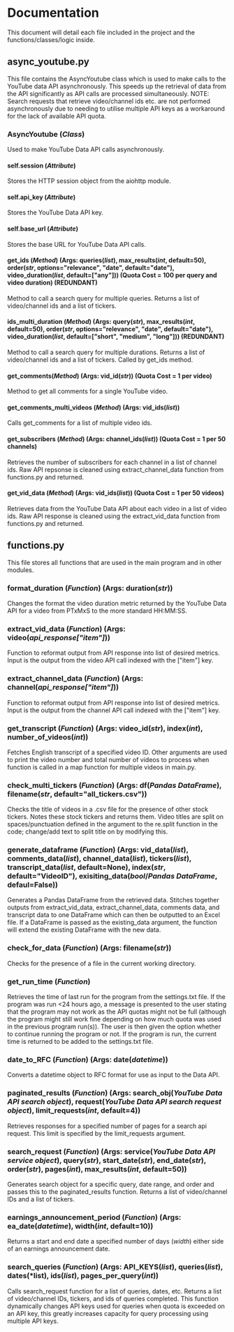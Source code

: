 # Documentation

This document will detail each file included in the project and the functions/classes/logic inside.

## async_youtube.py

This file contains the AsyncYoutube class which is used to make calls to the YouTube data API asynchronously. This speeds up the retrieval of data from the API significantly as API calls are processed simultaneously. NOTE: Search requests that retrieve video/channel ids etc. are not performed asynchronously due to needing to utilise multiple API keys as a workaround for the lack of available API quota.

### AsyncYoutube (*Class*)
Used to make YouTube Data API calls asynchronously.


#### self.session (*Attribute*)
Stores the HTTP session object from the aiohttp module.


#### self.api_key (*Attribute*)
Stores the YouTube Data API key.


#### self.base_url (*Attribute*)
Stores the base URL for YouTube Data API calls.


#### get_ids (*Method*) (**Args**: queries(*list*), max_results(*int*, default=50), order(*str*, options="relevance", "date", default="date"), video_duration(*list*, default=["any"])) (Quota Cost = 100 per query and video duration) (REDUNDANT)
Method to call a search query for multiple queries. Returns a list of video/channel ids and a list of tickers.


#### ids_multi_duration (*Method*) (**Args**: query(*str*), max_results(*int*, default=50), order(*str*, options="relevance", "date", default="date"), video_duration(*list*, default=["short", "medium", "long"])) (REDUNDANT)
Method to call a search query for multiple durations. Returns a list of video/channel ids and a list of tickers. Called by get_ids method.


#### get_comments(*Method*) (**Args**: vid_id(*str*)) (Quota Cost = 1 per video)
Method to get all comments for a single YouTube video.


#### get_comments_multi_videos (*Method*) (**Args**: vid_ids(*list*))
Calls get_comments for a list of multiple video ids.


#### get_subscribers (*Method*) (**Args**: channel_ids(*list*)) (Quota Cost = 1 per 50 channels)
Retrieves the number of subscribers for each channel in a list of channel ids. Raw API repsonse is cleaned using extract_channel_data function from functions.py and returned.


#### get_vid_data (*Method*) (**Args**: vid_ids(*list*)) (Quota Cost = 1 per 50 videos)
Retrieves data from the YouTube Data API about each video in a list of video ids. Raw API response is cleaned using the extract_vid_data function from functions.py and returned.


## functions.py

This file stores all functions that are used in the main program and in other modules.

### format_duration (*Function*) (Args: duration(*str*))
Changes the format the video duration metric returned by the YouTube Data API for a video from PTxMxS to the more standard HH:MM:SS.

### extract_vid_data (*Function*) (Args: video(*api_response["item"]*))
Function to reformat output from API response into list of desired metrics. Input is the output from the video API call indexed with the ["item"] key.

### extract_channel_data (*Function*) (Args: channel(*api_response["item"]*))
Function to reformat output from API response into list of desired metrics. Input is the output from the channel API call indexed with the ["item"] key.

### get_transcript (*Function*) (Args: video_id(*str*), index(*int*), number_of_videos(*int*))
Fetches English transcript of a specified video ID. Other arguments are used to print the video number and total number of videos to process when function is called in a map function for multiple videos in main.py.

### check_multi_tickers (*Function*) (Args: df(*Pandas DataFrame*), filename(*str*, default="all_tickers.csv"))
Checks the title of videos in a .csv file for the presence of other stock tickers. Notes these stock tickers and returns them. Video titles are split on spaces/punctuation defined in the argument to the re.split function in the code; change/add text to split title on by modifying this.

### generate_dataframe (*Function*) (Args: vid_data(*list*), comments_data(*list*), channel_data(*list*), tickers(*list*), transcript_data(*list*, default=None), index(*str*, default="VideoID"), exisiting_data(*bool*/*Pandas DataFrame*, defaul=False))
Generates a Pandas DataFrame from the retrieved data. Stitches together outputs from extract_vid_data, extract_channel_data, comments data, and transcript data to one DataFrame which can then be outputted to an Excel file. If a DataFrame is passed as the existing_data argument, the function will extend the existing DataFrame with the new data.

### check_for_data (*Function*) (Args: filename(*str*))
Checks for the presence of a file in the current working directory.

### get_run_time (*Function*)
Retrieves the time of last run for the program from the settings.txt file. If the program was run <24 hours ago, a message is presented to the user stating that the program may not work as the API quotas might not be full (although the program might still work fine depending on how much quota was used in the previous program run(s)). The user is then given the option whether to continue running the program or not. If the program is run, the current time is returned to be added to the settings.txt file.

### date_to_RFC (*Function*) (Args: date(*datetime*))
Converts a datetime object to RFC format for use as input to the Data API.

### paginated_results (*Function*) (Args: search_obj(*YouTube Data API search object*), request(*YouTube Data API search request object*), limit_requests(*int*, default=4))
Retrieves responses for a specified number of pages for a search api request. This limit is specified by the limit_requests argument.

### search_request (*Function*) (Args: service(*YouTube Data API service object*), query(*str*), start_date(*str*), end_date(*str*), order(*str*), pages(*int*), max_results(*int*, default=50))
Generates search object for a specific query, date range, and order and passes this to the paginated_results function. Returns a list of video/channel IDs and a list of tickers.

### earnings_announcement_period (*Function*) (Args: ea_date(*datetime*), width(*int*, default=10))
Returns a start and end date a specified number of days (*width*) either side of an earnings announcement date.

### search_queries (*Function*) (Args: API_KEYS(*list*), queries(*list*), dates(*list), ids(*list*), pages_per_query(*int*))
Calls search_request function for a list of queries, dates, etc. Returns a list of video/channel IDs, tickers, and ids of queries completed. This function dynamically changes API keys used for queries when quota is exceeded on an API key, this greatly increases capacity for query processing using multiple API keys.





